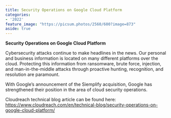 ```yaml
---
title: Security Operations on Google Cloud Platform
categories:
- '2022'
feature_image: "https://picsum.photos/2560/600?image=873"
aside: true
---
```


**Security Operations on Google Cloud Platform**

Cybersecurity attacks continue to make headlines in the news.  Our personal and business information is located on many different platforms over the cloud.  Protecting this information from ransomware, brute force, injection, and man-in-the-middle attacks through proactive hunting, recognition, and resolution are paramount.  

With Google’s announcement of the Siemplify acquisition, Google has strengthened their position in the area of cloud security operations. 

Cloudreach technical blog article can be found here: <a rel="noreferrer noopener" aria-label="https://www.cloudreach.com/en/technical-blog/security-operations-on-google-cloud-platform/ (opens in a new tab)" href="https://www.cloudreach.com/en/technical-blog/security-operations-on-google-cloud-platform/" target="_blank">https://www.cloudreach.com/en/technical-blog/security-operations-on-google-cloud-platform/</a>




